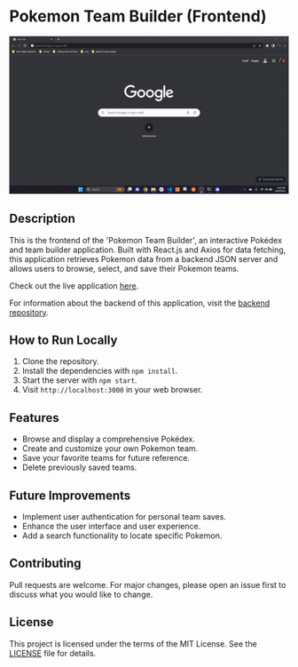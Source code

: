 # Pokemon Team Builder (Frontend)

![App Gif](/src/Phase-2-gif.gif)

## Description

This is the frontend of the 'Pokemon Team Builder', an interactive Pokédex and team builder application. Built with React.js and Axios for data fetching, this application retrieves Pokemon data from a backend JSON server and allows users to browse, select, and save their Pokemon teams.

Check out the live application [here](https://main--phase-2-react-frontend.netlify.app/saved-teams).

For information about the backend of this application, visit the [backend repository](https://github.com/Jrob1799/phase-2-project-backend).

## How to Run Locally

1. Clone the repository.
2. Install the dependencies with `npm install`.
3. Start the server with `npm start`.
4. Visit `http://localhost:3000` in your web browser.

## Features

- Browse and display a comprehensive Pokédex.
- Create and customize your own Pokemon team.
- Save your favorite teams for future reference.
- Delete previously saved teams.

## Future Improvements

- Implement user authentication for personal team saves.
- Enhance the user interface and user experience.
- Add a search functionality to locate specific Pokemon.

## Contributing

Pull requests are welcome. For major changes, please open an issue first to discuss what you would like to change.

## License

This project is licensed under the terms of the MIT License. See the [LICENSE](LICENSE) file for details.
